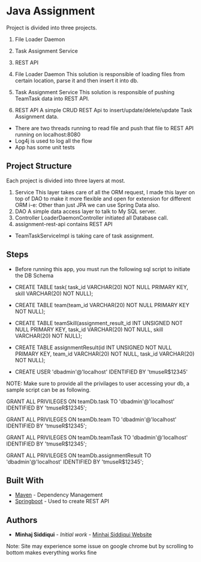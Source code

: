 # Java Assignment

Project is divided into three projects.

1. File Loader Daemon
2. Task Assignment Service
3. REST API

1. File Loader Daemon
    This solution is responsible of loading files from certain location, parse it and then 
    insert it into db.

2. Task Assignment Service
    This solution is responsible of pushing TeamTask data into REST API.

3. REST API
    A simple CRUD REST Api to insert/update/delete/update Task Assignment data.


* There are two threads running to read file and push that file to REST API running on localhost:8080
* Log4j is used to log all the flow
* App has some unit tests


## Project Structure

Each project is divided into three layers at most.

1. Service
    This layer takes care of all the ORM request, I made this layer on top of DAO to make it more flexible and open for 
    extension for different ORM i-e: Other than just JPA we can use Spring Data also.
2. DAO
    A simple data access layer to talk to My SQL server.
3. Controller
    LoaderDaemonController initiated all Database call.
4. assignment-rest-api contains REST API    

* TeamTaskServiceImpl is taking care of task assignment. 

## Steps

* Before running this app, you must run the following sql script to initiate the DB Schema

* CREATE TABLE task( task_id VARCHAR(20) NOT NULL PRIMARY KEY, skill VARCHAR(20) NOT NULL); 

* CREATE TABLE team(team_id VARCHAR(20) NOT NULL PRIMARY KEY NOT NULL);

* CREATE TABLE teamSkill(assignment_result_id INT UNSIGNED NOT NULL PRIMARY KEY, task_id VARCHAR(20) NOT NULL, skill     VARCHAR(20) NOT NULL);

* CREATE TABLE assignmentResult(id INT UNSIGNED NOT NULL PRIMARY KEY, team_id VARCHAR(20) NOT NULL, task_id VARCHAR(20) NOT NULL);

* CREATE USER 'dbadmin'@'localhost' IDENTIFIED BY 'tmuseR$12345'

NOTE: Make sure to provide all the privilages to user accessing your db, a sample script can be as following.

GRANT ALL PRIVILEGES ON teamDb.task TO 'dbadmin'@'localhost' IDENTIFIED BY 'tmuseR$12345';

GRANT ALL PRIVILEGES ON teamDb.team TO 'dbadmin'@'localhost' IDENTIFIED BY 'tmuseR$12345';

GRANT ALL PRIVILEGES ON teamDb.teamTask TO 'dbadmin'@'localhost' IDENTIFIED BY 'tmuseR$12345';

GRANT ALL PRIVILEGES ON teamDb.assignmentResult TO 'dbadmin'@'localhost' IDENTIFIED BY 'tmuseR$12345';


## Built With

* [Maven](https://maven.apache.org/) - Dependency Management
* [Springboot](https://spring.io/projects/spring-boot) - Used to create REST API

## Authors

* **Minhaj Siddiqui** - *Initial work* - [Minhaj Siddiqui Website](http://www.minhajsiddiqui.com) 

Note: Site may experience some issue on google chrome but by scrolling to bottom makes everything works fine